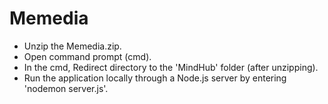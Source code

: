 # Memedia

- Unzip the Memedia.zip.
- Open command prompt (cmd).
- In the cmd, Redirect directory to the 'MindHub' folder (after unzipping).
- Run the application locally through a Node.js server by entering 'nodemon server.js'.